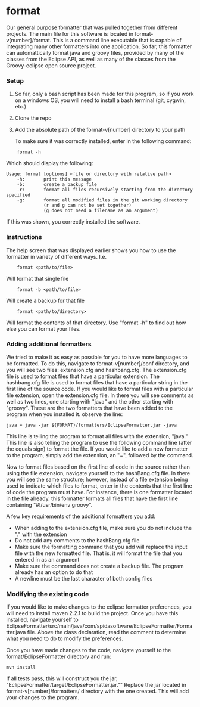 format
======

Our general purpose formatter that was pulled together from different projects. The 
main file for this software is located in format-v[number]/format. This is a command line
executable that is capable of integrating many other formatters into one application.
So far, this formatter can automattically format java and groovy files, provided by many
of the classes from the Eclipse API, as well as many of the classes from the Groovy-eclipse
open source project.

### Setup

1. So far, only a bash script has been made for this program, so if you work on a windows
	OS, you will need to install a bash terminal (git, cygwin, etc.)

1. Clone the repo

1. Add the absolute path of the format-v[number] directory to your path

	To make sure it was correctly installed, enter in the following command:

```
	format -h
```

Which should display the following:


```
Usage: format [options] <file or directory with relative path>
    -h:       print this message
    -b:       create a backup file
    -r:       format all files recursively starting from the directory specified
    -g:       format all modified files in the git working directory
              (r and g can not be set together)
              (g does not need a filename as an argument)
```

If this was shown, you correctly installed the software.

### Instructions

The help screen that was displayed earlier shows you how to use the formatter in variety of 
  different ways. I.e.

```
	format <path/to/file>
```
Will format that single file

```
	format -b <path/to/file>
```
Will create a backup for that file

```
	format <path/to/directory>
```

Will format the contents of that directory. Use "format -h" to find out how else you 
can format your files.

### Adding additional formatters

We tried to make it as easy as possible for you to have more languages to be formatted. To
do this, navigate to format-v[number]/conf directory, and you will see two files:
extension.cfg and hashbang.cfg. The extension.cfg file is used to format files that have a 
particular extension. The hashbang.cfg file is used to format files that have a particular string in the first
line of the source code. If you would like to format files with a particular file extension,
open the extension.cfg file. In there you will see comments as well as two lines, one starting 
with "java" and the other starting with "groovy". These are the two formatters that have been 
added to the program when you installed it. observe the line: 
```
java = java -jar ${FORMAT}/formatters/EclipseFormatter.jar -java
```
This line is telling the program to format all files with the extension, "java." This line is also
telling the program to use the following command line (after the equals sign) to format the file.
If you would like to add a new formatter to the program, simply add the extension, an "=", followed by
the command.

Now to format files based on the first line of code in the source rather than using the file extension,
navigate yourself to the hashBang.cfg file. In there you will see the same structure; however, instead of
a file extension being used to indicate which files to format, enter in the contents that the first line
of code the program must have. For instance, there is one formatter located in the file already. this 
formatter formats all files that have the first line containing "#!/usr/bin/env groovy".

A few key requirements of the additional formatters you add:

   * When adding to the extension.cfg file, make sure you do not include the "." with the extension
   * Do not add any comments to the hashBang.cfg file
   * Make sure the formatting command that you add will replace the input file with the new formatted file. That is, it will format the file that you entered in as an argument
   * Make sure the command does not create a backup file. The program already has an option to do that
   * A newline must be the last character of both config files

### Modifying the existing code

If you would like to make changes to the eclipse formatter preferences, you will need to install
maven 2.2.1 to build the project. Once you have this installed, navigate yourself to
EclipseFormatter/src/main/java/com/spidasoftware/EclipseFormatter/Formatter.java file. Above the 
class declaration, read the comment to determine what you need to do to modify the preferences.

Once you have made changes to the code, navigate yourself to the format/EclipseFormatter directory
and run:

```
mvn install
```
If all tests pass, this will construct you the jar, "EclipseFormatter/target/EclipseFormatter.jar."" 
Replace the jar located in format-v[number]/formatters/ directory with the one created. This will 
add your changes to the program.
